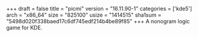 +++
draft = false
title = "picmi"
version = "16.11.90-1"
categories = ['kde5']
arch = "x86_64"
size = "825100"
usize = "1414515"
sha1sum = "5498d020f338baed17c6df745edf214b4be89f85"
+++
A nonogram logic game for KDE.